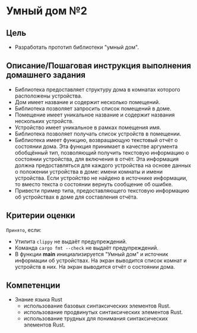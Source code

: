 # Умный дом №2

## Цель

- Разработать прототип библиотеки "умный дом".

## Описание/Пошаговая инструкция выполнения домашнего задания

- Библиотека предоставляет структуру дома в комнатах которого расположены
  устройства.
- Дом имеет название и содержит несколько помещений.
- Библиотека позволяет запросить список помещений в доме.
- Помещение имеет уникальное название и содержит названия нескольких устройств.
- Устройство имеет уникальное в рамках помещения имя.
- Библиотека позволяет получать список устройств в помещении.
- Библиотека имеет функцию, возвращающую текстовый отчёт о состоянии дома. Эта
  функция принимает в качестве аргумента обобщённый тип, позволяющий получить
  текстовую информацию о состоянии устройства, для включения в отчёт. Эта
  информация должна предоставляться для каждого устройства на основе данных о
  положении устройства в доме: имени комнаты и имени устройства. Если устройство
  не найдено в источнике информации, то вместо текста о состоянии вернуть
  сообщение об ошибке.
- Привести пример типа, предоставляющего текстовую информацию об устройствах в
  доме для составления отчёта.

## Критерии оценки

`Принято`, если:

- Утилита `clippy` не выдаёт предупреждений.
- Команда `cargo fmt --check` не выдаёт предупреждений.
- В функции **main** инициализируется "Умный дом" и источник информации об
  устройствах. На экран выводится список комнат и устройств в них. На экран
  выводится отчёт о состоянии дома.

## Компетенции

- Знание языка Rust
  - использование базовых синтаксических элементов Rust.
  - использование продвинутых синтаксических элементов Rust.
  - использование трудных для понимания синтаксических элементов Rust.
